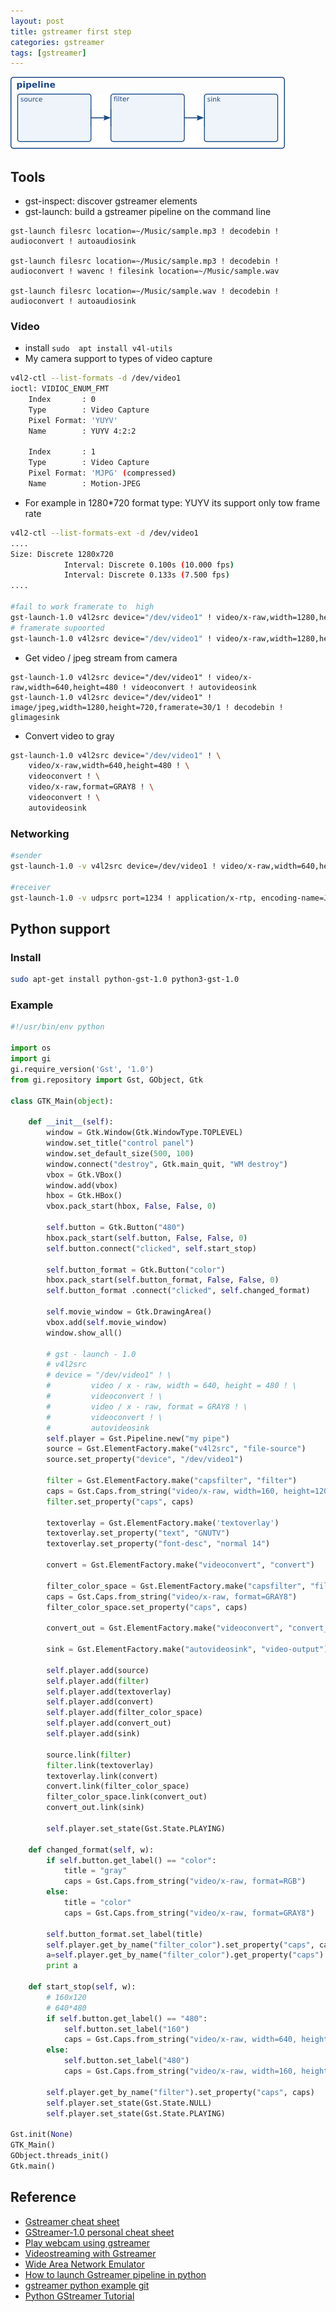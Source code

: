 ```yaml
---
layout: post
title: gstreamer first step
categories: gstreamer
tags: [gstreamer]
---
```


![](/images/2019-01-13-19-55-07.png)

## Tools
- gst-inspect: discover gstreamer  elements
- gst-launch: build a  gstreamer pipeline on the command line

```
gst-launch filesrc location=~/Music/sample.mp3 ! decodebin ! audioconvert ! autoaudiosink

gst-launch filesrc location=~/Music/sample.mp3 ! decodebin ! audioconvert ! wavenc ! filesink location=~/Music/sample.wav

gst-launch filesrc location=~/Music/sample.wav ! decodebin ! audioconvert ! autoaudiosink
```

### Video
- install `sudo  apt install v4l-utils`
- My camera support to types of video capture
```bash
v4l2-ctl --list-formats -d /dev/video1
ioctl: VIDIOC_ENUM_FMT
	Index       : 0
	Type        : Video Capture
	Pixel Format: 'YUYV'
	Name        : YUYV 4:2:2

	Index       : 1
	Type        : Video Capture
	Pixel Format: 'MJPG' (compressed)
	Name        : Motion-JPEG

```
- For example in 1280*720 format type: YUYV its support only  tow frame rate
```bash
v4l2-ctl --list-formats-ext -d /dev/video1
....
Size: Discrete 1280x720
			Interval: Discrete 0.100s (10.000 fps)
			Interval: Discrete 0.133s (7.500 fps)
....

#fail to work framerate to  high 
gst-launch-1.0 v4l2src device="/dev/video1" ! video/x-raw,width=1280,height=720,framerate=30/1 ! videoconvert ! autovideosink
# framerate supoorted
gst-launch-1.0 v4l2src device="/dev/video1" ! video/x-raw,width=1280,height=720,framerate=10/1 ! videoconvert ! autovideosink
```

- Get video / jpeg stream from camera
```
gst-launch-1.0 v4l2src device="/dev/video1" ! video/x-raw,width=640,height=480 ! videoconvert ! autovideosink
gst-launch-1.0 v4l2src device="/dev/video1" ! image/jpeg,width=1280,height=720,framerate=30/1 ! decodebin ! glimagesink
```

- Convert video to gray
```bash
gst-launch-1.0 v4l2src device="/dev/video1" ! \
    video/x-raw,width=640,height=480 ! \
    videoconvert ! \
    video/x-raw,format=GRAY8 ! \
    videoconvert ! \
    autovideosink
```
### Networking
```bash
#sender
gst-launch-1.0 -v v4l2src device=/dev/video1 ! video/x-raw,width=640,height=480 !  jpegenc ! rtpjpegpay ! udpsink host=127.0.0.1 port=1234

#receiver
gst-launch-1.0 -v udpsrc port=1234 ! application/x-rtp, encoding-name=JPEG,payload=26 ! rtpjpegdepay ! jpegdec ! autovideosink

```

## Python support
### Install
```bash
sudo apt-get install python-gst-1.0 python3-gst-1.0
```

### Example
```python
#!/usr/bin/env python

import os
import gi
gi.require_version('Gst', '1.0')
from gi.repository import Gst, GObject, Gtk

class GTK_Main(object):

    def __init__(self):
        window = Gtk.Window(Gtk.WindowType.TOPLEVEL)
        window.set_title("control panel")
        window.set_default_size(500, 100)
        window.connect("destroy", Gtk.main_quit, "WM destroy")
        vbox = Gtk.VBox()
        window.add(vbox)
        hbox = Gtk.HBox()
        vbox.pack_start(hbox, False, False, 0)

        self.button = Gtk.Button("480")
        hbox.pack_start(self.button, False, False, 0)
        self.button.connect("clicked", self.start_stop)

        self.button_format = Gtk.Button("color")
        hbox.pack_start(self.button_format, False, False, 0)
        self.button_format .connect("clicked", self.changed_format)

        self.movie_window = Gtk.DrawingArea()
        vbox.add(self.movie_window)
        window.show_all()

        # gst - launch - 1.0
        # v4l2src
        # device = "/dev/video1" ! \
        #         video / x - raw, width = 640, height = 480 ! \
        #         videoconvert ! \
        #         video / x - raw, format = GRAY8 ! \
        #         videoconvert ! \
        #         autovideosink
        self.player = Gst.Pipeline.new("my pipe")
        source = Gst.ElementFactory.make("v4l2src", "file-source")
        source.set_property("device", "/dev/video1")

        filter = Gst.ElementFactory.make("capsfilter", "filter")
        caps = Gst.Caps.from_string("video/x-raw, width=160, height=120")
        filter.set_property("caps", caps)

        textoverlay = Gst.ElementFactory.make('textoverlay')
        textoverlay.set_property("text", "GNUTV")
        textoverlay.set_property("font-desc", "normal 14")

        convert = Gst.ElementFactory.make("videoconvert", "convert")

        filter_color_space = Gst.ElementFactory.make("capsfilter", "filter_color")
        caps = Gst.Caps.from_string("video/x-raw, format=GRAY8")
        filter_color_space.set_property("caps", caps)

        convert_out = Gst.ElementFactory.make("videoconvert", "convert_out")

        sink = Gst.ElementFactory.make("autovideosink", "video-output")

        self.player.add(source)
        self.player.add(filter)
        self.player.add(textoverlay)
        self.player.add(convert)
        self.player.add(filter_color_space)
        self.player.add(convert_out)
        self.player.add(sink)

        source.link(filter)
        filter.link(textoverlay)
        textoverlay.link(convert)
        convert.link(filter_color_space)
        filter_color_space.link(convert_out)
        convert_out.link(sink)

        self.player.set_state(Gst.State.PLAYING)

    def changed_format(self, w):
        if self.button.get_label() == "color":
            title = "gray"
            caps = Gst.Caps.from_string("video/x-raw, format=RGB")
        else:
            title = "color"
            caps = Gst.Caps.from_string("video/x-raw, format=GRAY8")

        self.button_format.set_label(title)
        self.player.get_by_name("filter_color").set_property("caps", caps)
        a=self.player.get_by_name("filter_color").get_property("caps")
        print a

    def start_stop(self, w):
        # 160x120
        # 640*480
        if self.button.get_label() == "480":
            self.button.set_label("160")
            caps = Gst.Caps.from_string("video/x-raw, width=640, height=480,framerate=10/1")
        else:
            self.button.set_label("480")
            caps = Gst.Caps.from_string("video/x-raw, width=160, height=120")

        self.player.get_by_name("filter").set_property("caps", caps)
        self.player.set_state(Gst.State.NULL)
        self.player.set_state(Gst.State.PLAYING)

Gst.init(None)
GTK_Main()
GObject.threads_init()
Gtk.main()
```

##  Reference
- [Gstreamer cheat sheet](http://wiki.oz9aec.net/index.php/Gstreamer_cheat_sheet#Network_Streaming)
- [GStreamer-1.0 personal cheat sheet](https://gist.github.com/strezh/9114204)
- [Play webcam using gstreamer](https://medium.com/@petehouston/play-webcam-using-gstreamer-9b7596e4e181)
- [Videostreaming with Gstreamer](http://z25.org/static/_rd_/videostreaming_intro_plab/index.html)
- [Wide Area Network Emulator](https://sourceforge.net/projects/wanem/)
- [How to launch Gstreamer pipeline in python](http://lifestyletransfer.com/how-to-launch-gstreamer-pipeline-in-python/)
- [gstreamer python example git](https://github.com/brettviren/pygst-tutorial-org)
- [Python GStreamer Tutorial](http://brettviren.github.io/pygst-tutorial-org/pygst-tutorial.html)